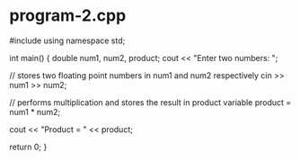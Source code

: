 # program-2.cpp
#include <iostream>
using namespace std;

int main() {
  double num1, num2, product;
  cout << "Enter two numbers: ";

  // stores two floating point numbers in num1 and num2 respectively
  cin >> num1 >> num2;
 
  // performs multiplication and stores the result in product variable
  product = num1 * num2;  

  cout << "Product = " << product;    
    
  return 0;
}
